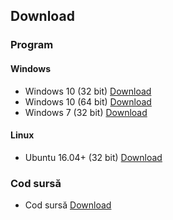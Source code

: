 ## Download

### Program

#### Windows
- Windows 10 (32 bit) [Download](https://gofile.io/?c=hrsYCm)
- Windows 10 (64 bit) [Download](https://gofile.io/?c=2kWCIT)
- Windows 7 (32 bit) [Download](https://gofile.io/?c=7dWjTx)

#### Linux
- Ubuntu 16.04+ (32 bit) [Download](https://gofile.io/?c=fcIKSs)

### Cod sursă
- Cod sursă [Download](https://gofile.io/?c=XIGPnT)
